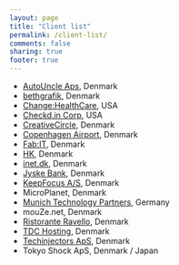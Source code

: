 ```yaml
---
layout: page
title: "Client list"
permalink: /client-list/
comments: false
sharing: true
footer: true
---
```


* [AutoUncle Aps](http://autouncle.dk), Denmark
* [bethgrafik](http://bethgrafik.dk), Denmark
* [Change:HealthCare](http://www.changehealthcare.com), USA
* [Checkd.in Corp](http://checkd.in), USA
* [CreativeCircle](http://creativecircle.dk), Denmark
* [Copenhagen Airport](http://cph.dk), Denmark
* [Fab:IT](http://fabit.dk), Denmark
* [HK](http://hk.dk), Denmark
* [inet.dk](http://inet.dk), Denmark
* [Jyske Bank](http://jyskebank.dk), Denmark
* [KeepFocus A/S](http://keepfocus.dk), Denmark
* MicroPlanet, Denmark
* [Munich Technology Partners](http://mtpartners.de), Germany
* mouZe.net, Denmark
* [Ristorante Ravello](http://ristoranteravello.dk/site/), Denmark
* [TDC Hosting](http://www.tdchosting.dk), Denmark
* [Techinjectors ApS](http://techinjectors.com), Denmark
* Tokyo Shock ApS, Denmark / Japan

